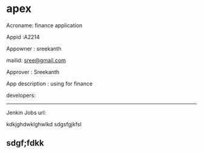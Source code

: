 # apex
Acroname: finance application

Appid :A2214

Appowner : sreekanth

mailid: sree@gmail.com

Approver : Sreekanth

App description : using for finance

developers: 

-----

Jenkin Jobs url: 

kdkjghdwklghwlkd
sdgsfgjkfsl

sdgf;fdkk
-----


